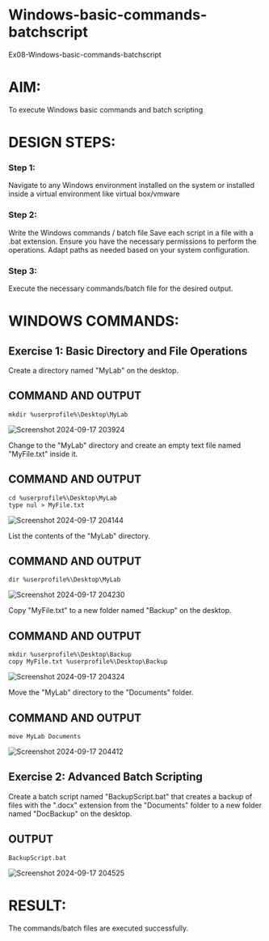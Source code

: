 # Windows-basic-commands-batchscript
Ex08-Windows-basic-commands-batchscript

# AIM:
To execute Windows basic commands and batch scripting

# DESIGN STEPS:

### Step 1:

Navigate to any Windows environment installed on the system or installed inside a virtual environment like virtual box/vmware 

### Step 2:

Write the Windows commands / batch file
Save each script in a file with a .bat extension.
Ensure you have the necessary permissions to perform the operations.
Adapt paths as needed based on your system configuration.
### Step 3:

Execute the necessary commands/batch file for the desired output. 




# WINDOWS COMMANDS:
## Exercise 1: Basic Directory and File Operations
Create a directory named "MyLab" on the desktop.


## COMMAND AND OUTPUT
```
mkdir %userprofile%\Desktop\MyLab
```
![Screenshot 2024-09-17 203924](https://github.com/user-attachments/assets/736d048f-18c9-458a-bab6-ca0601c3759c)

Change to the "MyLab" directory and create an empty text file named "MyFile.txt" inside it.


## COMMAND AND OUTPUT
```
cd %userprofile%\Desktop\MyLab
type nul > MyFile.txt

```
![Screenshot 2024-09-17 204144](https://github.com/user-attachments/assets/6971dd2c-4be3-4a29-b792-054453067c7a)

List the contents of the "MyLab" directory.


## COMMAND AND OUTPUT
```
dir %userprofile%\Desktop\MyLab
```
![Screenshot 2024-09-17 204230](https://github.com/user-attachments/assets/a2d0d200-f935-4e58-bc3b-43313d4d8fa7)

Copy "MyFile.txt" to a new folder named "Backup" on the desktop.

## COMMAND AND OUTPUT
```
mkdir %userprofile%\Desktop\Backup
copy MyFile.txt %userprofile%\Desktop\Backup

```
![Screenshot 2024-09-17 204324](https://github.com/user-attachments/assets/8dd2a425-dd22-4edc-b0da-fdaa98a7e14a)

Move the "MyLab" directory to the "Documents" folder.


## COMMAND AND OUTPUT
```
move MyLab Documents
```
![Screenshot 2024-09-17 204412](https://github.com/user-attachments/assets/4d93e4bc-e348-44a3-b9e1-57e6119cc3e0)


## Exercise 2: Advanced Batch Scripting
Create a batch script named "BackupScript.bat" that creates a backup of files with the ".docx" extension from the "Documents" folder to a new folder named "DocBackup" on the desktop.







## OUTPUT
```
BackupScript.bat
```

![Screenshot 2024-09-17 204525](https://github.com/user-attachments/assets/ab84d3d2-abe0-4caf-8b4b-0795fe4f10d5)



# RESULT:
The commands/batch files are executed successfully.

